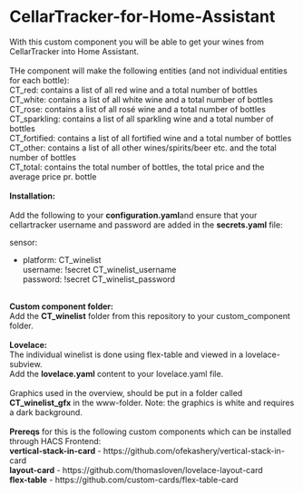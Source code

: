 # CellarTracker-for-Home-Assistant
With this custom component you will be able to get your wines from CellarTracker into Home Assistant.<br>
<br>
THe component will make the following entities (and not individual entities for each bottle):<br>
CT_red: contains a list of all red wine and a total number of bottles<br>
CT_white: contains a list of all white wine and a total number of bottles<br>
CT_rose: contains a list of all rosé wine and a total number of bottles<br>
CT_sparkling: contains a list of all sparkling wine and a total number of bottles<br>
CT_fortified: contains a list of all fortified wine and a total number of bottles<br>
CT_other: contains a list of all other wines/spirits/beer etc. and the total number of bottles<br>
CT_total: contains the total number of bottles, the total price and the average price pr. bottle<br>
<br>
**Installation:**    
<br>
Add the following to your **configuration.yaml**and ensure that your cellartracker username and password are added in the <b>secrets.yaml</b> file:  

sensor:<br>
  - platform: CT_winelist  
    username: !secret CT_winelist_username  
    password: !secret CT_winelist_password  
<br>
<b>Custom component folder:</b><br>  
Add the <b>CT_winelist</b> folder from this repository to your custom_component folder.<br>
<br>
<b>Lovelace:</b><br>
The individual winelist is done using flex-table and viewed in a lovelace-subview.<br>
Add the <b>lovelace.yaml</b> content to your lovelace.yaml file.<br>
<br>
Graphics used in the overview, should be put in a folder called <b>CT_winelist_gfx</b> in the www-folder. Note: the graphics is white and requires a dark background.<br>
<br>
<b>Prereqs</b> for this is the following custom components which can be installed through HACS Frontend:<br>
<b>vertical-stack-in-card</b> - https://github.com/ofekashery/vertical-stack-in-card<br>
<b>layout-card</b> - https://github.com/thomasloven/lovelace-layout-card<br>
<b>flex-table</b> - https://github.com/custom-cards/flex-table-card<br>

